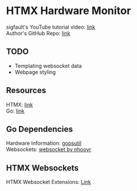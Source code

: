 # HTMX Hardware Monitor

sigfault's YouTube tutorial video: [link](https://www.youtube.com/watch?v=fBDUn7b9plw)  
Author's GitHub Repo: [link](https://github.com/sigrdrifa/go-htmx-websockets-example)

## TODO

- Templating websocket data
- Webpage styling

## Resources

HTMX: [link](https://htmx.org/docs/#installing)  
Go: [link](https://go.dev/doc/install)

## Go Dependencies

Hardware Information: [gopsutil](https://github.com/shirou/gopsutil)  
Websockets: [websocket by nhooyr](https://github.com/coder/websocket)

## HTMX Websockets

HTMX Websocket Extensions: [Link](https://github.com/bigskysoftware/htmx-extensions/blob/main/src/ws/README.md)
